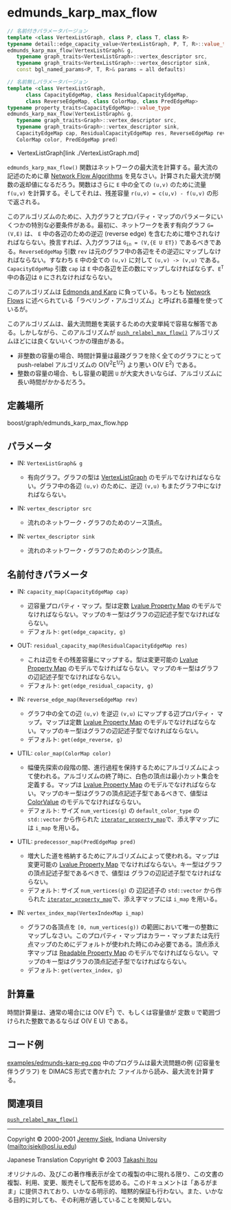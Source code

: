 # edmunds_karp_max_flow
```cpp
// 名前付きパラメータバージョン
template <class VertexListGraph, class P, class T, class R>
typename detail::edge_capacity_value<VertexListGraph, P, T, R>::value_type
edmunds_karp_max_flow(VertexListGraph& g, 
   typename graph_traits<VertexListGraph>::vertex_descriptor src,
   typename graph_traits<VertexListGraph>::vertex_descriptor sink,
   const bgl_named_params<P, T, R>& params = all defaults)

// 名前無しパラメータバージョン
template <class VertexListGraph, 
	  class CapacityEdgeMap, class ResidualCapacityEdgeMap,
	  class ReverseEdgeMap, class ColorMap, class PredEdgeMap>
typename property_traits<CapacityEdgeMap>::value_type
edmunds_karp_max_flow(VertexListGraph& g, 
   typename graph_traits<Graph>::vertex_descriptor src,
   typename graph_traits<Graph>::vertex_descriptor sink,
   CapacityEdgeMap cap, ResidualCapacityEdgeMap res, ReverseEdgeMap rev, 
   ColorMap color, PredEdgeMap pred)
```
* VertexListGraph[link ./VertexListGraph.md]

`edmunds_karp_max_flow()` 関数はネットワークの最大流を計算する。最大流の記述のために章 [Network Flow Algorithms](graph_theory_review.md#network-flow-algorithms) を見なさい。計算された最大流が関数の返却値になるだろう。関数はさらに `E` 中の全ての `(u,v)` のために流量 `f(u,v)` を計算する。そしてそれは、残差容量 `r(u,v) = c(u,v) - f(u,v)` の形で返される。

このアルゴリズムのために、入力グラフとプロパティ・マップのパラメータにいくつかの特別な必要条件がある。最初に、ネットワークを表す有向グラフ `G=(V,E)` は、 `E` 中の各辺のための逆辺 (reverse edge) を含むために増やされなければならない。換言すれば、入力グラフは <code>G<sub>in</sub> = (V,{E U ET})</code> であるべきである。`ReverseEdgeMap` 引数 `rev` は元のグラフ中の各辺をその逆辺にマップしなければならない。すなわち `E` 中の全ての `(u,v)` に対して `(u,v) -> (v,u)` である。`CapacityEdgeMap` 引数 `cap` は `E` 中の各辺を正の数にマップしなければならず、<code>E<sup>T</sup></code> 中の各辺は `0` にされなければならない。

このアルゴリズムは [Edmonds and Karp](bibliography.md#edmonds72:_improvements_netflow) に負っている。もっとも [Network Flows](bibliography.md#ahuja93:_network_flows) に述べられている「ラベリング・アルゴリズム」と呼ばれる亜種を使っているが。

このアルゴリズムは、最大流問題を実装するための大変単純で容易な解答である。しかしながら、このアルゴリズムが [`push_relabel_max_flow()`](push_relabel_max_flow.md) アルゴリズムほどには良くないいくつかの理由がある。

- 非整数の容量の場合、時間計算量は最疎グラフを除く全てのグラフにとって push-relabel アルゴリズムの O(V<sup>2</sup>E<sup>1/2</sup>) より悪い O(V E<sup>2</sup>) である。
- 整数の容量の場合、もし容量の範囲 `U` が大変大きいならば、アルゴリズムに長い時間がかかるだろう。


## 定義場所
boost/graph/edmunds_karp_max_flow.hpp


## パラメータ
- IN: `VertexListGraph& g`
	- 有向グラフ。グラフの型は [VertexListGraph](VertexListGraph.md) のモデルでなければならない。グラフ中の各辺 `(u,v)` のために、逆辺 `(v,u)` もまたグラフ中になければならない。

- IN: `vertex_descriptor src`
	- 流れのネットワーク・グラフのためのソース頂点。

- IN: `vertex_descriptor sink`
	- 流れのネットワーク・グラフのためのシンク頂点。


## 名前付きパラメータ
- IN: `capacity_map(CapacityEdgeMap cap)`
	- 辺容量プロパティ・マップ。型は定数 [Lvalue Property Map](../property_map/LvaluePropertyMap.md.nolink) のモデルでなければならない。マップのキー型はグラフの辺記述子型でなければならない。
	- デフォルト: `get(edge_capacity, g)`

- OUT: `residual_capacity_map(ResidualCapacityEdgeMap res)`
	- これは辺をその残差容量にマップする。型は変更可能の [Lvalue Property Map](../property_map/LvaluePropertyMap.md.nolink) のモデルでなければならない。マップのキー型はグラフの辺記述子型でなければならない。 
	- デフォルト: `get(edge_residual_capacity, g)`

- IN: `reverse_edge_map(ReverseEdgeMap rev)`
	- グラフ中の全ての辺 `(u,v)` を逆辺 `(v,u)` にマップする辺プロパティ・ マップ。マップは定数 [Lvalue Property Map](../property_map/LvaluePropertyMap.md.nolink) のモデルでなければならない。マップのキー型はグラフの辺記述子型でなければならない。
	- デフォルト: `get(edge_reverse, g)`

- UTIL: `color_map(ColorMap color)`
	- 幅優先探索の段階の間、進行過程を保持するためにアルゴリズムによって使われる。アルゴリズムの終了時に、白色の頂点は最小カット集合を定義する。マップは [Lvalue Property Map](../property_map/LvaluePropertyMap.md.nolink) のモデルでなければならない。マップのキー型はグラフの頂点記述子型であるべきで、値型は [ColorValue](ColorValue.md) のモデルでなければならない。
	- デフォルト: サイズ `num_vertices(g)` の `default_color_type` の `std::vector` から作られた [`iterator_property_map`](../property_map/iterator_property_map.md.nolink)で、添え字マップには `i_map` を用いる。

- UTIL: `predecessor_map(PredEdgeMap pred)`
	- 増大した道を格納するためにアルゴリズムによって使われる。マップは変更可能の [Lvalue Property Map](../property_map/LvaluePropertyMap.md.nolink) でなければならない。キー型はグラフの頂点記述子型であるべきで、値型は グラフの辺記述子型でなければならない。
	- デフォルト: サイズ `num_vertices(g)` の 辺記述子の `std::vector` から作られた [`iterator_property_map`](../property_map/iterator_property_map.md.nolink)で、添え字マップには `i_map` を用いる。

- IN: `vertex_index_map(VertexIndexMap i_map)`
	- グラフの各頂点を `[0, num_vertices(g))` の範囲において唯一の整数にマップしなさい。このプロパティ・マップはカラー・マップまたは先行点マップのためにデフォルトが使われた時にのみ必要である。頂点添え字マップは [Readable Property Map](../property_map/ReadablePropertyMap.md.nolink) のモデルでなければならない。マップのキー型はグラフの頂点記述子型でなければならない。
	- デフォルト: `get(vertex_index, g)`


## 計算量
時間計算量は、通常の場合には O(V E<sup>2</sup>) で、もしくは容量値が 定数 `U` で範囲づけられた整数であるならば O(V E U) である。


## コード例
[examples/edmunds-karp-eg.cpp](examples/edmunds-karp-eg.cpp.md) 中のプログラムは最大流問題の例 (辺容量を伴うグラフ) を DIMACS 形式で書かれた ファイルから読み、最大流を計算する。


## 関連項目
[`push_relabel_max_flow()`](push_relabel_max_flow.md)


***
Copyright © 2000-2001 [Jeremy Siek](http://www.boost.org/doc/libs/1_31_0/people/jeremy_siek.htm), Indiana University (<mailto:jsiek@osl.iu.edu>)

Japanese Translation Copyright © 2003 [Takashi Itou](mailto:takashi-it@po6.nsk.ne.jp)

オリジナルの、及びこの著作権表示が全ての複製の中に現れる限り、この文書の複製、利用、変更、販売そして配布を認める。このドキュメントは「あるがまま」に提供されており、いかなる明示的、暗黙的保証も行わない。また、いかなる目的に対しても、その利用が適していることを関知しない。


